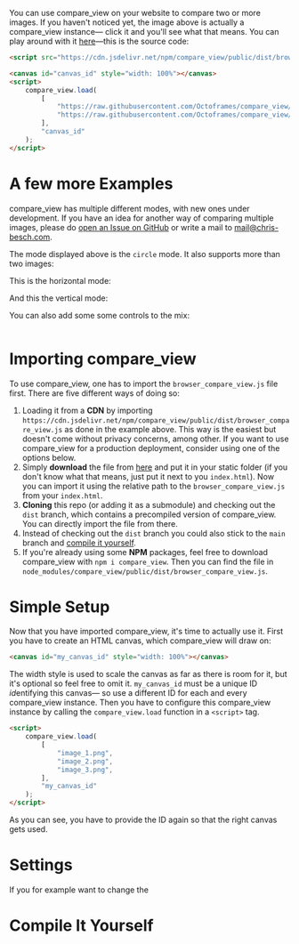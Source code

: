<script src="./dist/browser_compare_view.js"></script>
<style>
    canvas {
        width: 100%;
        height: min-content;
    }
    .cv_container {
        display: flex;
        flex-direction: row;
        width: 100%;
    }
    .cv_controls {
        width: 120px;
    }
</style>

<canvas id="heading"></canvas>
<script>
    compare_view.load(
        [
            "./images/banner_grey.png",
            "./images/banner_colour.png",
        ],
        "heading"
    );
</script>

You can use compare_view on your website to compare two or more images.
If you haven't noticed yet, the image above is actually a compare_view instance—
click it and you'll see what that means.
You can play around with it [here](https://jsfiddle.net/7t58914w)—this is the source code:
```html
<script src="https://cdn.jsdelivr.net/npm/compare_view/public/dist/browser_compare_view.js"></script>

<canvas id="canvas_id" style="width: 100%"></canvas>
<script>
    compare_view.load(
        [
            "https://raw.githubusercontent.com/Octoframes/compare_view/main/public/images/banner_grey.png",
            "https://raw.githubusercontent.com/Octoframes/compare_view/main/public/images/banner_colour.png",
        ],
        "canvas_id"
    );
</script>
```

# A few more Examples
compare_view has multiple different modes, with new ones under development.
If you have an idea for another way of comparing multiple images, please do [open an Issue on GitHub](https://github.com/Octoframes/compare_view/issues) or write a mail to [mail@chris-besch.com](mailto:mail@chris-besch.com).

The mode displayed above is the `circle` mode.
It also supports more than two images:
<canvas id="more_than_two"></canvas>
<script>
    compare_view.load(
        [
            "./images/cat.png",
            "./images/cat_grey.png",
            "./images/cat_blue.png",
        ],
        "more_than_two"
    );
</script>

This is the horizontal mode:
<canvas id="horizontal"></canvas>
<script>
    compare_view.load(
        [
            "./images/banner_grey.png",
            "./images/banner_colour.png",
        ],
        "horizontal",
        {
            "start_mode": "horizontal",
            "start_slider_pos": 0.2,
        }
    );
</script>

And this the vertical mode:
<canvas id="vertical"></canvas>
<script>
    compare_view.load(
        [
            "./images/banner_grey.png",
            "./images/banner_colour.png",
        ],
        "vertical",
        {
            "start_mode": "vertical"
        }
    );
</script>

You can also add some some controls to the mix:
<div class="cv_container">
    <canvas id="controls_canvas"></canvas>
    <div id="controls_controls" class="cv_controls"></div>
</div>
<script>
    compare_view.load(
        [
            "./images/grouping_1.png",
            "./images/grouping_2.png",
            "./images/grouping_10.png",
        ],
        "controls_canvas",
        {
            "controls_id": "controls_controls"
        }
    );
</script>

# Importing compare_view
To use compare_view, one has to import the `browser_compare_view.js` file first.
There are five different ways of doing so:
1.  Loading it from a **CDN** by importing `https://cdn.jsdelivr.net/npm/compare_view/public/dist/browser_compare_view.js` as done in the example above.
    This way is the easiest but doesn't come without privacy concerns, among other.
    If you want to use compare_view for a production deployment, consider using one of the options below.
2.  Simply **download** the file from [here](https://github.com/Octoframes/compare_view/releases/latest) and put it in your static folder (if you don't know what that means, just put it next to you `index.html`).
    Now you can import it using the relative path to the `browser_compare_view.js` from your `index.html`.
3.  **Cloning** this repo (or adding it as a submodule) and checking out the `dist` branch, which contains a precompiled version of compare_view.
    You can directly import the file from there.
4.  Instead of checking out the `dist` branch you could also stick to the `main` branch and [compile it yourself](#compile-it-yourself).
5.  If you're already using some **NPM** packages, feel free to download compare_view with `npm i compare_view`.
    Then you can find the file in `node_modules/compare_view/public/dist/browser_compare_view.js`.

# Simple Setup
Now that you have imported compare_view, it's time to actually use it.
First you have to create an HTML canvas, which compare_view will draw on:
```html
<canvas id="my_canvas_id" style="width: 100%"></canvas>
```
The width style is used to scale the canvas as far as there is room for it, but it's optional so feel free to omit it.
`my_canvas_id` must be a unique ID *id*entifying this canvas—
so use a different ID for each and every compare_view instance.
Then you have to configure this compare_view instance by calling the `compare_view.load` function in a `<script>` tag.
```html
<script>
    compare_view.load(
        [
            "image_1.png",
            "image_2.png",
            "image_3.png",
        ],
        "my_canvas_id"
    );
</script>
```
As you can see, you have to provide the ID again so that the right canvas gets used.

# Settings
If you for example want to change the 

# Compile It Yourself
